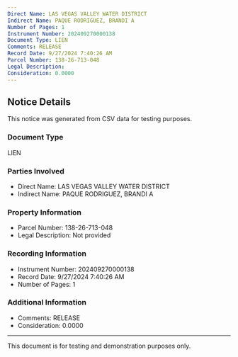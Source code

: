 ```yaml
---
Direct Name: LAS VEGAS VALLEY WATER DISTRICT
Indirect Name: PAQUE RODRIGUEZ, BRANDI A
Number of Pages: 1
Instrument Number: 202409270000138
Document Type: LIEN
Comments: RELEASE
Record Date: 9/27/2024 7:40:26 AM
Parcel Number: 138-26-713-048
Legal Description: 
Consideration: 0.0000
---
```


## Notice Details

This notice was generated from CSV data for testing purposes.

### Document Type
LIEN

### Parties Involved
- Direct Name: LAS VEGAS VALLEY WATER DISTRICT
- Indirect Name: PAQUE RODRIGUEZ, BRANDI A

### Property Information
- Parcel Number: 138-26-713-048
- Legal Description: Not provided

### Recording Information
- Instrument Number: 202409270000138
- Record Date: 9/27/2024 7:40:26 AM
- Number of Pages: 1

### Additional Information
- Comments: RELEASE
- Consideration: 0.0000

---

This document is for testing and demonstration purposes only.
